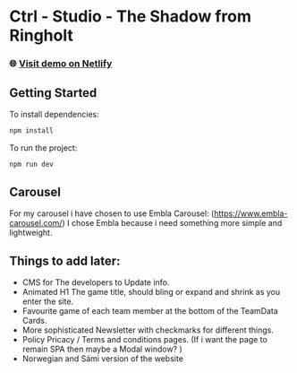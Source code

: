 # Ctrl - Studio - The Shadow from Ringholt

### 🌐 <a href="https://ctrl-studio.netlify.app/" target="_blank">Visit demo on Netlify</a>

## Getting Started

To install dependencies:

```bash
npm install

```

To run the project:

```bash
npm run dev

```

## Carousel

For my carousel i have chosen to use Embla Carousel: (https://www.embla-carousel.com/)
I chose Embla because i need something more simple and lightweight.

## Things to add later:

- CMS for The developers to Update info.
- Animated H1 The game title, should bling or expand and shrink as you enter the site.
- Favourite game of each team member at the bottom of the TeamData Cards.
- More sophisticated Newsletter with checkmarks for different things.
- Policy Pricacy / Terms and conditions pages. (If i want the page to remain SPA then maybe a Modal window? )
- Norwegian and Sámi version of the website
